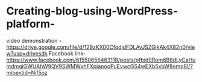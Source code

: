 # Creating-blog-using-WordPress-platform-
video demonstration -https://drive.google.com/file/d/129zKX00CfqdjdFDLAvJSZGlkAk4X82n0/view?usp=drivesdk
Facebook link-https://www.facebook.com/61550656463118/posts/pfbid0Rom6B8dLyCaHumdmgiGWUAhW9QV9SWMWxhFXpjapooPuEvwcGS4wEXb5xbW8omq8l/?mibextid=Nif5oz
